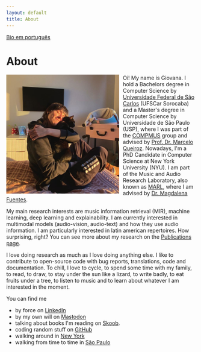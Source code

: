 ```yaml
---
layout: default
title: About
---
```

[Bio em português](sobre)

# About
<img src="assets/images/bio.jpeg" style="float: left; padding-right: 10px;" width="300">

Oi! My name is Giovana. I hold a Bachelors degree in Computer Science by
[Universidade Federal
de São Carlos](www.dcomp.sor.ufscar.br) (UFSCar Sorocaba) and a Master's degree
in Computer Science by
Universidade de São Paulo (USP), where I was part of the
[COMPMUS](https://compmus.ime.usp.br/) group and advised by [Prof. Dr. Marcelo
Queiroz](https://www.ime.usp.br/~mqz/). Nowadays, I'm a PhD Candidate in
Computer Science at New
York University (NYU). I am part of the
Music and Audio Research Laboratory, also known as
[MARL](https://steinhardt.nyu.edu/marl), where I am advised by
[Dr. Magdalena Fuentes](https://magdalenafuentes.github.io/).

My main research interests are music information retrieval (MIR), machine
learning, deep learning and explainability. I am currently interested in
multimodal models (audio-vision, audio-text) and how they use audio information.
I am particularly interested in latin american repertoires. How surprising,
right? You can see more about my research on the [Publications
page](publications).

I love doing research as much as I love doing anything else. I like to
contribute to open-source code with bug reports, translations, code and
documentation. To chill, I love to cycle, to spend some time with my family, to
read, to draw, to stay under the sun like a lizard, to write badly, to eat
fruits under a tree, to listen to music and to learn about whatever I am
interested in the moment.


You can find me
* by force on [LinkedIn](https://www.linkedin.com/in/giovana-morais/)
* by my own will on [Mastodon](https://bolha.us/@gvmorais)
* talking about books I'm reading on [Skoob](https://www.skoob.com.br/usuario/7352542).
* coding random stuff on [GitHub](https://github.com/giovana-morais)
* walking around in [New York](https://youtu.be/vk6014HuxcE?t=54)
* walking from time to time in [São Paulo](https://youtu.be/vwjVbpKlTUc?t=60)
